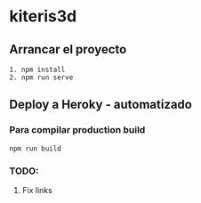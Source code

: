 # kiteris3d

## Arrancar el proyecto

```
1. npm install
2. npm run serve
```

## Deploy a Heroky - automatizado

### Para compilar production build

```
npm run build
```

### TODO:

1.  Fix links
